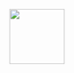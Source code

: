 <div id="header" align="center">
  <img src="[https://media.giphy.com/media/M9gbBd9nbDrOTu1Mqx/giphy.gif](https://media.giphy.com/media/lRLzrbhmh5pFf4jOga/giphy.gif)https://media.giphy.com/media/lRLzrbhmh5pFf4jOga/giphy.gif" width="100"/>
</div>

